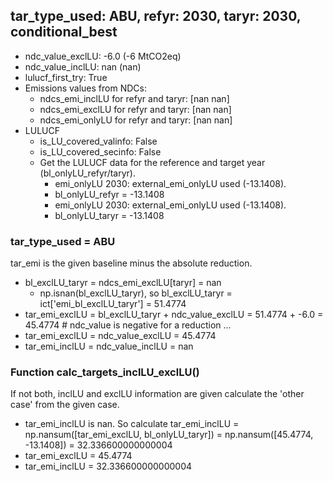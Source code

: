 

## tar_type_used: ABU, refyr: 2030, taryr: 2030, conditional_best
- ndc_value_exclLU: -6.0 (-6 MtCO2eq)
- ndc_value_inclLU: nan (nan)
- lulucf_first_try: True
- Emissions values from NDCs:
  - ndcs_emi_inclLU for refyr and taryr: [nan nan]
  - ndcs_emi_exclLU for refyr and taryr: [nan nan]
  - ndcs_emi_onlyLU for refyr and taryr: [nan nan]
- LULUCF
  - is_LU_covered_valinfo: False
  - is_LU_covered_secinfo: False
  - Get the LULUCF data for the reference and target year (bl_onlyLU_refyr/taryr).
    - emi_onlyLU 2030: external_emi_onlyLU used (-13.1408).
    - bl_onlyLU_refyr = -13.1408
    - emi_onlyLU 2030: external_emi_onlyLU used (-13.1408).
    - bl_onlyLU_taryr = -13.1408
### tar_type_used = ABU
tar_emi is the given baseline minus the absolute reduction.
- bl_exclLU_taryr = ndcs_emi_exclLU[taryr] = nan
  - np.isnan(bl_exclLU_taryr), so bl_exclLU_taryr = ict['emi_bl_exclLU_taryr'] = 51.4774
- tar_emi_exclLU = bl_exclLU_taryr + ndc_value_exclLU = 51.4774 + -6.0 = 45.4774 # ndc_value is negative for a reduction ...
- tar_emi_exclLU = ndc_value_exclLU = 45.4774
- tar_emi_inclLU = ndc_value_inclLU = nan
### Function calc_targets_inclLU_exclLU()
If not both, inclLU and exclLU information are given calculate the 'other case' from the given case.
- tar_emi_inclLU is nan. So calculate tar_emi_inclLU = np.nansum([tar_emi_exclLU, bl_onlyLU_taryr]) = np.nansum([45.4774, -13.1408]) = 32.336600000000004
- tar_emi_exclLU = 45.4774
- tar_emi_inclLU = 32.336600000000004